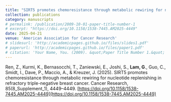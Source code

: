 ```yaml
---
title: "SIRT5 promotes chemoresistance through metabolic rewiring for nucleotide replenishing in refractory triple negative breast cancer"
collection: publications
category: manuscripts
# permalink: /publication/2009-10-01-paper-title-number-1
# excerpt: "https://doi.org/10.1158/1538-7445.AM2025-4449"
date: 2025-04-21
venue: 'American Association for Cancer Research'
# slidesurl: 'http://academicpages.github.io/files/slides1.pdf'
# paperurl: 'http://academicpages.github.io/files/paper1.pdf'
# citation: 'Your Name, You. (2009). &quot;Paper Title Number 1.&quot; <i>Journal 1</i>. 1(1).'
---
```


Ren, Z., Kurmi, K., Bernasocchi, T., Zaniewski, E., Joshi, S., **Lam, G**., Guo, C., Smidt, I., Dave, P., Maccio, A., & Kreuzer, J. (2025). SIRT5 promotes chemoresistance through metabolic rewiring for nucleotide replenishing in refractory triple-negative breast cancer. Cancer Research, 85(8_Supplement_1), 4449–4449. [https://doi.org/10.1158/1538-7445.AM2025-4449](https://doi.org/10.1158/1538-7445.AM2025-4449)
